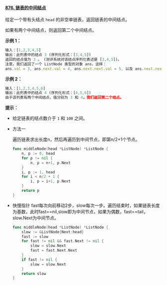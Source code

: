 #### [876. 链表的中间结点](https://leetcode-cn.com/problems/middle-of-the-linked-list/)

给定一个带有头结点 `head` 的非空单链表，返回链表的中间结点。

如果有两个中间结点，则返回第二个中间结点。

**示例 1：**

```js
输入：[1,2,3,4,5]
输出：此列表中的结点 3 (序列化形式：[3,4,5])
返回的结点值为 3 。 (测评系统对该结点序列化表述是 [3,4,5])。
注意，我们返回了一个 ListNode 类型的对象 ans，这样：
ans.val = 3, ans.next.val = 4, ans.next.next.val = 5, 以及 ans.next.next.next = NULL.
```

**示例 2：**

```js
输入：[1,2,3,4,5,6]
输出：此列表中的结点 4 (序列化形式：[4,5,6])
由于该列表有两个中间结点，值分别为 3 和 4，我们返回第二个结点。
```

**提示：**

- 给定链表的结点数介于 `1` 和 `100` 之间。

- 方法一

  遍历链表求出长度n，然后再遍历到中间节点，即第n/2+1个节点。

  ```go
  func middleNode(head *ListNode) *ListNode {
      n, p := 0, head
      for p != nil {    
          n, p = n+1, p.Next
      }
      i, p := 1, head
      for i < n/2 + 1 {
          i, p = i+1, p.Next
      }
      return p
  }
  ```

- 快慢指针 fast每次向前移动2步，slow每次一步。遍历结束时，如果链表长度为基数，此时fast==nil,slow即为中间节点，如果为偶数，fast==tail，slow.Next为中间节点。

  ```go
  func middleNode(head *ListNode) *ListNode {
      slow := &ListNode{Next:head}
      fast := slow
      for fast != nil && fast.Next != nil {
          slow = slow.Next
          fast = fast.Next.Next
      }
      if fast != nil {
          slow = slow.Next
      }
      return slow
  }
  ```